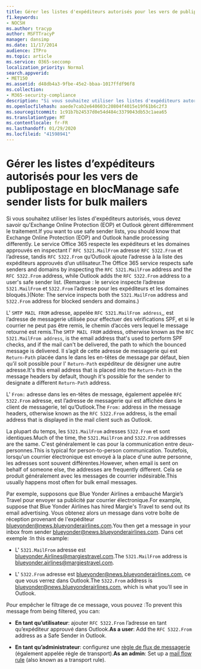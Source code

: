 ```yaml
---
title: Gérer les listes d'expéditeurs autorisés pour les vers de publipostage en bloc
f1.keywords:
- NOCSH
ms.author: tracyp
author: MSFTTracyP
manager: dansimp
ms.date: 11/17/2014
audience: ITPro
ms.topic: article
ms.service: O365-seccomp
localization_priority: Normal
search.appverid:
- MET150
ms.assetid: d48db4a3-9fbe-45e2-bbaa-1017ffdf96f8
ms.collection:
- M365-security-compliance
description: "Si vous souhaitez utiliser les listes d'expéditeurs autorisés, vous devez savoir qu'Exchange Online Protection (EOP) et Outlook gèrent différemment le traitement. Le service respecte les expéditeurs et les domaines autorisés en inspectant l'adresse RFC 5321.MailFrom, tandis qu'Outlook ajoute l'adresse RFC 5322.From à la liste des expéditeurs autorisés d'un utilisateur. (Remarque : Le service inspecte les adresses 5321.MailFrom et 5322.MailFrom pour les expéditeurs et les domaines bloqués.)"
ms.openlocfilehash: aaede7cab2e640603c20804f4015e19f61b6c2f3
ms.sourcegitcommit: 1c91b7b24537d0e54d484c3379043db53c1aea65
ms.translationtype: MT
ms.contentlocale: fr-FR
ms.lasthandoff: 01/29/2020
ms.locfileid: "41598941"
---
```

# <a name="manage-safe-sender-lists-for-bulk-mailers"></a><span data-ttu-id="44bb4-105">Gérer les listes d’expéditeurs autorisés pour les vers de publipostage en bloc</span><span class="sxs-lookup"><span data-stu-id="44bb4-105">Manage safe sender lists for bulk mailers</span></span>

<span data-ttu-id="44bb4-106">Si vous souhaitez utiliser les listes d'expéditeurs autorisés, vous devez savoir qu'Exchange Online Protection (EOP) et Outlook gèrent différemment le traitement.</span><span class="sxs-lookup"><span data-stu-id="44bb4-106">If you want to use safe sender lists, you should know that Exchange Online Protection (EOP) and Outlook handle processing differently.</span></span> <span data-ttu-id="44bb4-107">Le service Office 365 respecte les expéditeurs et les domaines approuvés en inspectant l' `RFC 5321.MailFrom` adresse `RFC 5322.From` et l’adresse, tandis `RFC 5322.From` qu’Outlook ajoute l’adresse à la liste des expéditeurs approuvés d’un utilisateur.</span><span class="sxs-lookup"><span data-stu-id="44bb4-107">The Office 365 service respects safe senders and domains by inspecting the `RFC 5321.MailFrom` address and the `RFC 5322.From` address, while Outlook adds the `RFC 5322.From` address to a user's safe sender list.</span></span> <span data-ttu-id="44bb4-108">(Remarque : le service inspecte l’adresse `5321.MailFrom` et `5322.From` l’adresse pour les expéditeurs et les domaines bloqués.)</span><span class="sxs-lookup"><span data-stu-id="44bb4-108">(Note: The service inspects both the `5321.MailFrom` address and `5322.From` address for blocked senders and domains.)</span></span>

<span data-ttu-id="44bb4-109">L' `SMTP MAIL FROM` adresse, appelée `RFC 5321.MailFrom address`,, est l’adresse de messagerie utilisée pour effectuer des vérifications SPF, et si le courrier ne peut pas être remis, le chemin d’accès vers lequel le message retourné est remis.</span><span class="sxs-lookup"><span data-stu-id="44bb4-109">The `SMTP MAIL FROM` address, otherwise known as the `RFC 5321.MailFrom address`, is the email address that's used to perform SPF checks, and if the mail can't be delivered, the path to which the bounced message is delivered.</span></span> <span data-ttu-id="44bb4-110">Il s’agit de cette adresse de messagerie qui est `Return-Path` placée dans le dans les en-têtes de message par défaut, bien qu’il soit possible pour l' `Return-Path` expéditeur de désigner une autre adresse.</span><span class="sxs-lookup"><span data-stu-id="44bb4-110">It's this email address that is placed into the `Return-Path` in the message headers by default, though it's possible for the sender to designate a different `Return-Path` address.</span></span>

<span data-ttu-id="44bb4-111">L' `From:` adresse dans les en-têtes de message, également appelée `RFC 5322.From` adresse, est l’adresse de messagerie qui est affichée dans le client de messagerie, tel qu’Outlook.</span><span class="sxs-lookup"><span data-stu-id="44bb4-111">The `From:` address in the message headers, otherwise known as the `RFC 5322.From` address, is the email address that is displayed in the mail client such as Outlook.</span></span>

<span data-ttu-id="44bb4-112">La plupart du temps, les `5321.MailFrom` adresses `5322.From` et sont identiques.</span><span class="sxs-lookup"><span data-stu-id="44bb4-112">Much of the time, the `5321.MailFrom` and `5322.From` addresses are the same.</span></span> <span data-ttu-id="44bb4-113">C'est généralement le cas pour la communication entre deux-personnes.</span><span class="sxs-lookup"><span data-stu-id="44bb4-113">This is typical for person-to-person communication.</span></span> <span data-ttu-id="44bb4-114">Toutefois, lorsqu'un courrier électronique est envoyé à la place d'une autre personne, les adresses sont souvent différentes.</span><span class="sxs-lookup"><span data-stu-id="44bb4-114">However, when email is sent on behalf of someone else, the addresses are frequently different.</span></span> <span data-ttu-id="44bb4-115">Cela se produit généralement avec les messages de courrier indésirable.</span><span class="sxs-lookup"><span data-stu-id="44bb4-115">This usually happens most often for bulk email messages.</span></span>

<span data-ttu-id="44bb4-116">Par exemple, supposons que Blue Yonder Airlines a embauché Margie’s Travel pour envoyer sa publicité par courrier électronique.</span><span class="sxs-lookup"><span data-stu-id="44bb4-116">For example, suppose that Blue Yonder Airlines has hired Margie's Travel to send out its email advertising.</span></span> <span data-ttu-id="44bb4-117">Vous obtenez alors un message dans votre boîte de réception provenant de l'expéditeur blueyonder@news.blueyonderairlines.com.</span><span class="sxs-lookup"><span data-stu-id="44bb4-117">You then get a message in your inbox from sender blueyonder@news.blueyonderairlines.com.</span></span> <span data-ttu-id="44bb4-118">Dans cet exemple :</span><span class="sxs-lookup"><span data-stu-id="44bb4-118">In this example:</span></span>

- <span data-ttu-id="44bb4-119">L' `5321.MailFrom` adresse est blueyonder.Airlines@margiestravel.com.</span><span class="sxs-lookup"><span data-stu-id="44bb4-119">The `5321.MailFrom` address is blueyonder.airlines@margiestravel.com.</span></span>

- <span data-ttu-id="44bb4-120">L' `5322.From` adresse est blueyonder@news.blueyonderairlines.com, ce que vous verrez dans Outlook.</span><span class="sxs-lookup"><span data-stu-id="44bb4-120">The `5322.From` address is blueyonder@news.blueyonderairlines.com, which is what you'll see in Outlook.</span></span>

<span data-ttu-id="44bb4-121">Pour empêcher le filtrage de ce message, vous pouvez :</span><span class="sxs-lookup"><span data-stu-id="44bb4-121">To prevent this message from being filtered, you can:</span></span>

- <span data-ttu-id="44bb4-122">**En tant qu’utilisateur**: ajouter `RFC 5322.From` l’adresse en tant qu’expéditeur approuvé dans Outlook.</span><span class="sxs-lookup"><span data-stu-id="44bb4-122">**As a user**: Add the `RFC 5322.From` address as a Safe Sender in Outlook.</span></span>

- <span data-ttu-id="44bb4-123">**En tant qu’administrateur**: configurez une [règle de flux de messagerie](anti-spam-protection.md#beyond-the-basics-more-ways-to-prevent-spam-in-office-365) (également appelée règle de transport).</span><span class="sxs-lookup"><span data-stu-id="44bb4-123">**As an admin**: Set up a [mail flow rule](anti-spam-protection.md#beyond-the-basics-more-ways-to-prevent-spam-in-office-365) (also known as a transport rule).</span></span>
